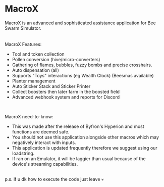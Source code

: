 # MacroX

MacroX is an advanced and sophisticated assistance application for Bee Swarm Simulator.
<br>
<br>
<br>
MacroX Features:
- Tool and token collection
- Pollen conversion (hive/micro-converters)
- Gathering of flames, bubbles, fuzzy bombs and precise crosshairs.
- Auto dispensation (all)
- Supports "Toys" interactions (eg Wealth Clock) (Beesmas available)
- Planter management
- Auto Sticker Stack and Sticker Printer
- Collect boosters then later farm in the boosted field
- Advanced webhook system and reports for Discord
<br>

MacroX need-to-know:
- This was made after the release of Byfron's Hyperion and most functions are deemed safe.
- You should not use this application alongside other macros which may negatively interact with inputs.
- This application is updated frequently therefore we suggest using our loadstring.
- If ran on an Emulator, it will be laggier than usual because of the device's streaming capabilities.

<br>
p.s. if u dk how to execute the code just leave 💀
